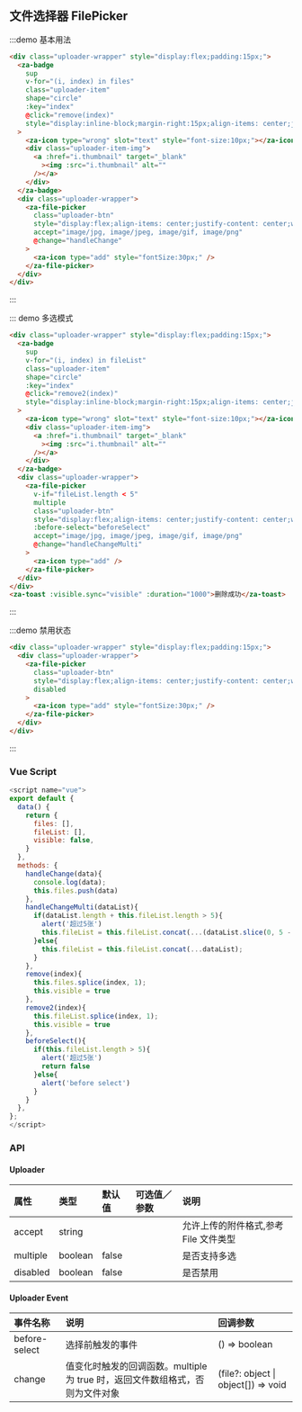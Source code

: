 ## 文件选择器 FilePicker

:::demo 基本用法

```html
<div class="uploader-wrapper" style="display:flex;padding:15px;">
  <za-badge
    sup
    v-for="(i, index) in files"
    class="uploader-item"
    shape="circle"
    :key="index"
    @click="remove(index)"
    style="display:inline-block;margin-right:15px;align-items: center;justify-content: center;width:74px;height:74px;border:2px solid #ddd;"
  >
    <za-icon type="wrong" slot="text" style="font-size:10px;"></za-icon>
    <div class="uploader-item-img">
      <a :href="i.thumbnail" target="_blank"
        ><img :src="i.thumbnail" alt=""
      /></a>
    </div>
  </za-badge>
  <div class="uploader-wrapper">
    <za-file-picker
      class="uploader-btn"
      style="display:flex;align-items: center;justify-content: center;width:74px;height:74px;border:2px dashed #ddd;"
      accept="image/jpg, image/jpeg, image/gif, image/png"
      @change="handleChange"
    >
      <za-icon type="add" style="fontSize:30px;" />
    </za-file-picker>
  </div>
</div>
```

:::

::: demo 多选模式

```html
<div class="uploader-wrapper" style="display:flex;padding:15px;">
  <za-badge
    sup
    v-for="(i, index) in fileList"
    class="uploader-item"
    shape="circle"
    :key="index"
    @click="remove2(index)"
    style="display:inline-block;margin-right:15px;align-items: center;justify-content: center;width:74px;height:74px;border:2px solid #ddd;"
  >
    <za-icon type="wrong" slot="text" style="font-size:10px;"></za-icon>
    <div class="uploader-item-img">
      <a :href="i.thumbnail" target="_blank"
        ><img :src="i.thumbnail" alt=""
      /></a>
    </div>
  </za-badge>
  <div class="uploader-wrapper">
    <za-file-picker
      v-if="fileList.length < 5"
      multiple
      class="uploader-btn"
      style="display:flex;align-items: center;justify-content: center;width:74px;height:74px;border:2px dashed #ddd;"
      :before-select="beforeSelect"
      accept="image/jpg, image/jpeg, image/gif, image/png"
      @change="handleChangeMulti"
    >
      <za-icon type="add" />
    </za-file-picker>
  </div>
</div>
<za-toast :visible.sync="visible" :duration="1000">删除成功</za-toast>
```

:::

:::demo 禁用状态

```html
<div class="uploader-wrapper" style="display:flex;padding:15px;">
  <div class="uploader-wrapper">
    <za-file-picker
      class="uploader-btn"
      style="display:flex;align-items: center;justify-content: center;width:74px;height:74px;border:2px dashed #ddd;"
      disabled
    >
      <za-icon type="add" style="fontSize:30px;" />
    </za-file-picker>
  </div>
</div>
```

:::

### Vue Script

```javascript
<script name="vue">
export default {
  data() {
    return {
      files: [],
      fileList: [],
      visible: false,
    }
  },
  methods: {
    handleChange(data){
      console.log(data);
      this.files.push(data)
    },
    handleChangeMulti(dataList){
      if(dataList.length + this.fileList.length > 5){
        alert('超过5张')
        this.fileList = this.fileList.concat(...(dataList.slice(0, 5 - this.fileList.length)));
      }else{
        this.fileList = this.fileList.concat(...dataList);
      }
    },
    remove(index){
      this.files.splice(index, 1);
      this.visible = true
    },
    remove2(index){
      this.fileList.splice(index, 1);
      this.visible = true
    },
    beforeSelect(){
      if(this.fileList.length > 5){
        alert('超过5张')
        return false
      }else{
        alert('before select')
      }
    }
  },
};
</script>
```

### API

#### Uploader

| 属性     | 类型    | 默认值 | 可选值／参数 | 说明                                  |
| :------- | :------ | :----- | :----------- | :------------------------------------ |
| accept   | string  |        |              | 允许上传的附件格式,参考 File 文件类型 |
| multiple | boolean | false  |              | 是否支持多选                          |
| disabled | boolean | false  |              | 是否禁用                              |

#### Uploader Event

| 事件名称      | 说明                                                                          | 回调参数                            |
| :------------ | :---------------------------------------------------------------------------- | :---------------------------------- |
| before-select | 选择前触发的事件                                                              | () => boolean                       |
| change        | 值变化时触发的回调函数。multiple 为 true 时，返回文件数组格式，否则为文件对象 | (file?: object \| object[]) => void |
